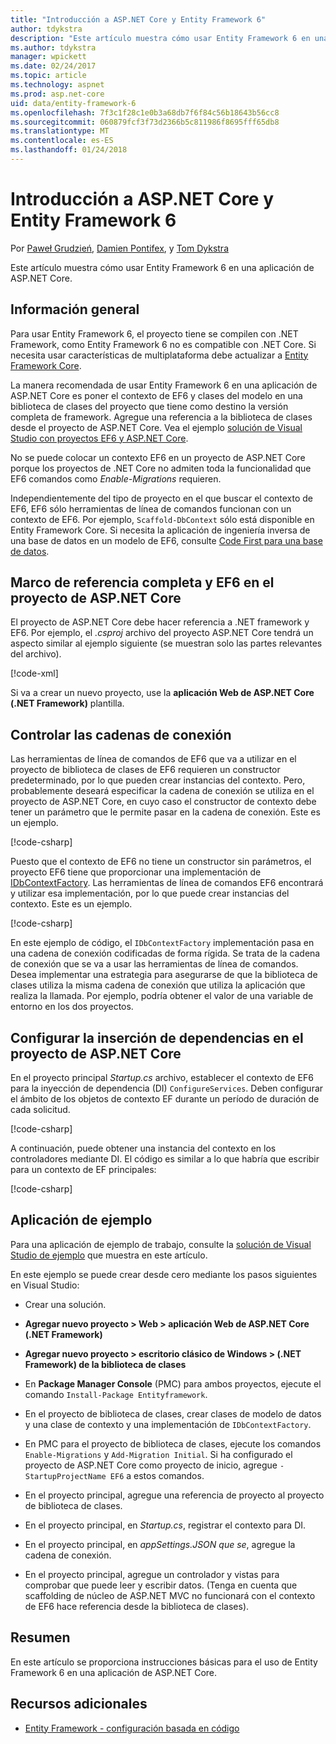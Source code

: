 ```yaml
---
title: "Introducción a ASP.NET Core y Entity Framework 6"
author: tdykstra
description: "Este artículo muestra cómo usar Entity Framework 6 en una aplicación de ASP.NET Core."
ms.author: tdykstra
manager: wpickett
ms.date: 02/24/2017
ms.topic: article
ms.technology: aspnet
ms.prod: asp.net-core
uid: data/entity-framework-6
ms.openlocfilehash: 7f3c1f28c1e0b3a68db7f6f84c56b18643b56cc8
ms.sourcegitcommit: 060879fcf3f73d2366b5c811986f8695fff65db8
ms.translationtype: MT
ms.contentlocale: es-ES
ms.lasthandoff: 01/24/2018
---
```

# <a name="getting-started-with-aspnet-core-and-entity-framework-6"></a>Introducción a ASP.NET Core y Entity Framework 6

Por [Paweł Grudzień](https://github.com/pgrudzien12), [Damien Pontifex](https://github.com/DamienPontifex), y [Tom Dykstra](https://github.com/tdykstra)

Este artículo muestra cómo usar Entity Framework 6 en una aplicación de ASP.NET Core.

## <a name="overview"></a>Información general

Para usar Entity Framework 6, el proyecto tiene se compilen con .NET Framework, como Entity Framework 6 no es compatible con .NET Core. Si necesita usar características de multiplataforma debe actualizar a [Entity Framework Core](https://docs.microsoft.com/ef/).

La manera recomendada de usar Entity Framework 6 en una aplicación de ASP.NET Core es poner el contexto de EF6 y clases del modelo en una biblioteca de clases del proyecto que tiene como destino la versión completa de framework. Agregue una referencia a la biblioteca de clases desde el proyecto de ASP.NET Core. Vea el ejemplo [solución de Visual Studio con proyectos EF6 y ASP.NET Core](https://github.com/aspnet/Docs/tree/master/aspnetcore/data/entity-framework-6/sample/).

No se puede colocar un contexto EF6 en un proyecto de ASP.NET Core porque los proyectos de .NET Core no admiten toda la funcionalidad que EF6 comandos como *Enable-Migrations* requieren.

Independientemente del tipo de proyecto en el que buscar el contexto de EF6, EF6 sólo herramientas de línea de comandos funcionan con un contexto de EF6. Por ejemplo, `Scaffold-DbContext` sólo está disponible en Entity Framework Core. Si necesita la aplicación de ingeniería inversa de una base de datos en un modelo de EF6, consulte [Code First para una base de datos](https://msdn.microsoft.com/jj200620).

## <a name="reference-full-framework-and-ef6-in-the-aspnet-core-project"></a>Marco de referencia completa y EF6 en el proyecto de ASP.NET Core

El proyecto de ASP.NET Core debe hacer referencia a .NET framework y EF6. Por ejemplo, el *.csproj* archivo del proyecto ASP.NET Core tendrá un aspecto similar al ejemplo siguiente (se muestran solo las partes relevantes del archivo).

[!code-xml[](entity-framework-6/sample/MVCCore/MVCCore.csproj?range=3-9&highlight=2)]

Si va a crear un nuevo proyecto, use la **aplicación Web de ASP.NET Core (.NET Framework)** plantilla.

## <a name="handle-connection-strings"></a>Controlar las cadenas de conexión

Las herramientas de línea de comandos de EF6 que va a utilizar en el proyecto de biblioteca de clases de EF6 requieren un constructor predeterminado, por lo que pueden crear instancias del contexto. Pero, probablemente deseará especificar la cadena de conexión se utiliza en el proyecto de ASP.NET Core, en cuyo caso el constructor de contexto debe tener un parámetro que le permite pasar en la cadena de conexión. Este es un ejemplo.

[!code-csharp[](entity-framework-6/sample/EF6/SchoolContext.cs?name=snippet_Constructor)]

Puesto que el contexto de EF6 no tiene un constructor sin parámetros, el proyecto EF6 tiene que proporcionar una implementación de [IDbContextFactory](https://msdn.microsoft.com/library/hh506876). Las herramientas de línea de comandos EF6 encontrará y utilizar esa implementación, por lo que puede crear instancias del contexto. Este es un ejemplo.

[!code-csharp[](entity-framework-6/sample/EF6/SchoolContextFactory.cs?name=snippet_IDbContextFactory)]

En este ejemplo de código, el `IDbContextFactory` implementación pasa en una cadena de conexión codificadas de forma rígida. Se trata de la cadena de conexión que se va a usar las herramientas de línea de comandos. Desea implementar una estrategia para asegurarse de que la biblioteca de clases utiliza la misma cadena de conexión que utiliza la aplicación que realiza la llamada. Por ejemplo, podría obtener el valor de una variable de entorno en los dos proyectos.

## <a name="set-up-dependency-injection-in-the-aspnet-core-project"></a>Configurar la inserción de dependencias en el proyecto de ASP.NET Core

En el proyecto principal *Startup.cs* archivo, establecer el contexto de EF6 para la inyección de dependencia (DI) `ConfigureServices`. Deben configurar el ámbito de los objetos de contexto EF durante un período de duración de cada solicitud.

[!code-csharp[](entity-framework-6/sample/MVCCore/Startup.cs?name=snippet_ConfigureServices&highlight=5)]

A continuación, puede obtener una instancia del contexto en los controladores mediante DI. El código es similar a lo que habría que escribir para un contexto de EF principales:

[!code-csharp[](entity-framework-6/sample/MVCCore/Controllers/StudentsController.cs?name=snippet_ContextInController)]

## <a name="sample-application"></a>Aplicación de ejemplo

Para una aplicación de ejemplo de trabajo, consulte la [solución de Visual Studio de ejemplo](https://github.com/aspnet/Docs/tree/master/aspnetcore/data/entity-framework-6/sample/) que muestra en este artículo.

En este ejemplo se puede crear desde cero mediante los pasos siguientes en Visual Studio:

* Crear una solución.

* **Agregar nuevo proyecto > Web > aplicación Web de ASP.NET Core (.NET Framework)**

* **Agregar nuevo proyecto > escritorio clásico de Windows > (.NET Framework) de la biblioteca de clases**

* En **Package Manager Console** (PMC) para ambos proyectos, ejecute el comando `Install-Package Entityframework`.

* En el proyecto de biblioteca de clases, crear clases de modelo de datos y una clase de contexto y una implementación de `IDbContextFactory`.

* En PMC para el proyecto de biblioteca de clases, ejecute los comandos `Enable-Migrations` y `Add-Migration Initial`. Si ha configurado el proyecto de ASP.NET Core como proyecto de inicio, agregue `-StartupProjectName EF6` a estos comandos.

* En el proyecto principal, agregue una referencia de proyecto al proyecto de biblioteca de clases.

* En el proyecto principal, en *Startup.cs*, registrar el contexto para DI.

* En el proyecto principal, en *appSettings.JSON que se*, agregue la cadena de conexión.

* En el proyecto principal, agregue un controlador y vistas para comprobar que puede leer y escribir datos. (Tenga en cuenta que scaffolding de núcleo de ASP.NET MVC no funcionará con el contexto de EF6 hace referencia desde la biblioteca de clases).

## <a name="summary"></a>Resumen

En este artículo se proporciona instrucciones básicas para el uso de Entity Framework 6 en una aplicación de ASP.NET Core.

## <a name="additional-resources"></a>Recursos adicionales

* [Entity Framework - configuración basada en código](https://msdn.microsoft.com/data/jj680699.aspx)
